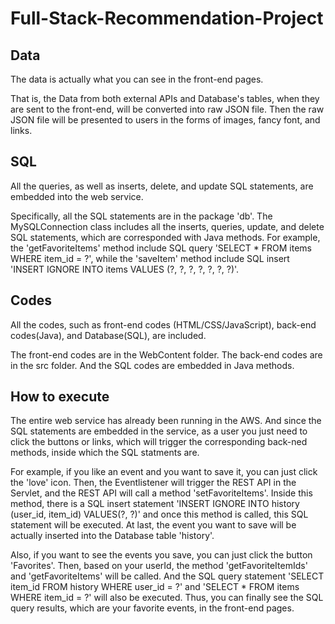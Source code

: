 # Full-Stack-Recommendation-Project

## Data
The data is actually what you can see in the front-end pages. 

That is, the Data from both external APIs and Database's tables, when they are sent to the front-end, will be converted into raw JSON file. Then the raw JSON file will be presented to users in the forms of images, fancy font, and links.

## SQL
All the queries, as well as inserts, delete, and update SQL statements, are embedded into the web service. 

Specifically, all the SQL statements are in the package 'db'. The MySQLConnection class includes all the inserts, queries, update, and delete SQL statements, which are corresponded with Java methods. For example, the 'getFavoriteItems' method include SQL query 'SELECT * FROM items WHERE item_id = ?', while the 'saveItem' method include SQL insert 'INSERT IGNORE INTO items VALUES (?, ?, ?, ?, ?, ?, ?)'.

## Codes
All the codes, such as front-end codes (HTML/CSS/JavaScript), back-end codes(Java), and Database(SQL), are included.

The front-end codes are in the WebContent folder. The back-end codes are in the src folder. And the SQL codes are embedded in Java methods.

## How to execute
The entire web service has already been running in the AWS. And since the SQL statements are embedded in the service, as a user you just need to click the buttons or links, which will trigger the corresponding back-ned methods, inside which the SQL statments are.

For example, if you like an event and you want to save it, you can just click the 'love' icon. Then, the Eventlistener will trigger the REST API in the Servlet, and the REST API will call a method 'setFavoriteItems'. Inside this method, there is a SQL insert statement 'INSERT IGNORE INTO history (user_id, item_id) VALUES(?, ?)' and once this method is called, this SQL statement will be executed. At last, the event you want to save will be actually inserted into the Database table 'history'.

Also, if you want to see the events you save, you can just click the button 'Favorites'. Then, based on your userId, the method 'getFavoriteItemIds' and 'getFavoriteItems' will be called. And the SQL query statement 'SELECT item_id FROM history WHERE user_id = ?' and 'SELECT * FROM items WHERE item_id = ?' will also be executed. Thus, you can finally see the SQL query results, which are your favorite events, in the front-end pages.
